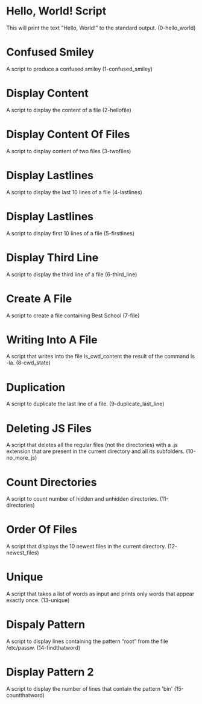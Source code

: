 # Hello, World! Script
This will print the text "Hello, World!" to the standard output. (0-hello_world)

# Confused Smiley
A script to produce a confused smiley (1-confused_smiley)

# Display Content
A script to display the content of a file (2-hellofile)

# Display Content Of Files
A script to display content of two files (3-twofiles)

# Display Lastlines
A script to display the last 10 lines of a file (4-lastlines)

# Display Lastlines
A script to display first 10 lines of a file (5-firstlines)

# Display Third Line
A script to display the third line of a file (6-third_line)

# Create A File
A script to create a file containing Best School (7-file)

# Writing Into A File
A script that writes into the file ls_cwd_content the result of the command ls -la. (8-cwd_state)

# Duplication
A script to duplicate the last line of a file. (9-duplicate_last_line)

# Deleting JS Files
A script that deletes all the regular files (not the directories) with a .js extension that are present in the current directory and all its subfolders. (10-no_more_js)

# Count Directories
A script to count number of hidden and unhidden directories. (11-directories)

# Order Of Files
A script that displays the 10 newest files in the current directory. (12-newest_files)

# Unique
A script that takes a list of words as input and prints only words that appear exactly once. (13-unique)

# Dispaly Pattern
A script to display lines containing the pattern “root” from the file /etc/passw. (14-findthatword)

# Display Pattern 2
A script to display the number of lines that contain the pattern 'bin' (15-countthatword)
